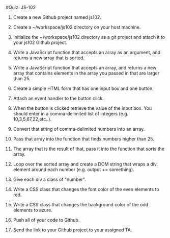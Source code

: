 #Quiz: JS-102

  1. Create a new Github project named js102.

  2. Create a ~/workspace/js102 directory on your host machine.

  3. Initialize the ~/workspace/js102 directory as a git project and attach it to your js102 Github project.

  4. Write a JavaScript function that accepts an array as an argument, and returns a new array that is sorted.

  5. Write a JavaScript function that accepts an array, and returns a new array that contains elements in the array you passed in that are larger than 25.
  
  6. Create a simple HTML form that has one input box and one button.

  7. Attach an event handler to the button click.

  8. When the button is clicked retrieve the value of the input box. You should enter in a comma-delimited list of integers (e.g. 10,3,5,67,22,etc..).

  9. Convert that string of comma-delimited numbers into an array.
  
  10. Pass that array into the function that finds numbers higher than 25.
  
  11. The array that is the result of that, pass it into the function that sorts the array.
  
  12. Loop over the sorted array and create a DOM string that wraps a div element around each number (e.g. output += something).
  
  13. Give each div a class of "number".
  
  14. Write a CSS class that changes the font color of the even elements to red.
  
  15. Write a CSS class that changes the background color of the odd elements to azure.
  
  16. Push all of your code to Github.
  
  17. Send the link to your Github project to your assigned TA.
